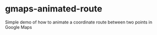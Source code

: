 gmaps-animated-route
====================

Simple demo of how to animate a coordinate route between two points in Google Maps
